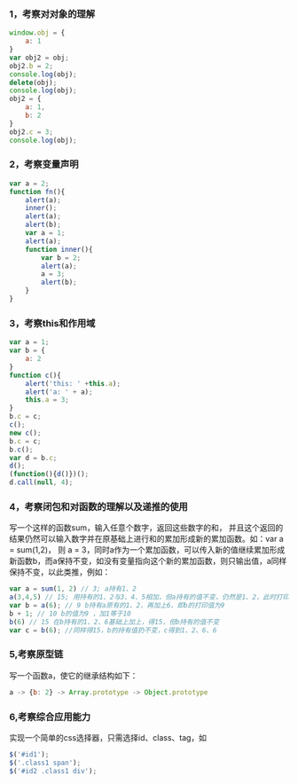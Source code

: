 ### 1，考察对对象的理解

```javascript
window.obj = {
    a: 1
}
var obj2 = obj;
obj2.b = 2;
console.log(obj);
delete(obj);
console.log(obj);
obj2 = {
    a: 1,
    b: 2
}
obj2.c = 3;
console.log(obj);
```

### 2，考察变量声明

```javascript
var a = 2;
function fn(){
    alert(a);
    inner();
    alert(a);
    alert(b);
    var a = 1;
    alert(a);
    function inner(){
        var b = 2;
        alert(a);
        a = 3;
        alert(b);
    }
}
```

### 3，考察this和作用域

```javascript
var a = 1;
var b = {
    a: 2
}
function c(){
    alert('this: ' +this.a);
    alert('a: ' + a);
    this.a = 3;
}
b.c = c;
c();
new c();
b.c = c;
b.c();
var d = b.c;
d();
(function(){d()})();
d.call(null, 4);
```


### 4，考察闭包和对函数的理解以及递推的使用
写一个这样的函数sum，输入任意个数字，返回这些数字的和，
并且这个返回的结果仍然可以输入数字并在原基础上进行和的累加形成新的累加函数。如：var a = sum(1,2)，
则 a = 3，同时a作为一个累加函数，可以传入新的值继续累加形成新函数b，而a保持不变，如没有变量指向这个新的累加函数，则只输出值，a同样保持不变，以此类推，例如：
```javascript
var a = sum(1, 2) // 3; a持有1、2
a(3,4,5) // 15; 用持有的1、2与3、4、5相加，但a持有的值不变，仍然是1、2，此时打印a仍然是3
var b = a(6); // 9 b持有a原有的1、2，再加上6，即b的打印值为9
b + 1; // 10 b的值为9 ，加1等于10
b(6) // 15 在b持有的1、2、6基础上加上，得15，但b持有的值不变 
var c = b(6); //同样得15，b的持有值扔不变，c得到1、2、6、6
```

### 5,考察原型链
写一个函数a，使它的继承结构如下：
```javascript
a -> {b: 2} -> Array.prototype -> Object.prototype
```

### 6,考察综合应用能力
实现一个简单的css选择器，只需选择id、class、tag，如
```javascript
$('#id1');
$('.class1 span');
$('#id2 .class1 div');
```
